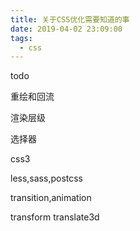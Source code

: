 ```yaml
---
title: 关于CSS优化需要知道的事
date: 2019-04-02 23:09:00
tags:
  - css
---
```


todo

重绘和回流

渲染层级

选择器

css3

less,sass,postcss

transition,animation

transform  translate3d



